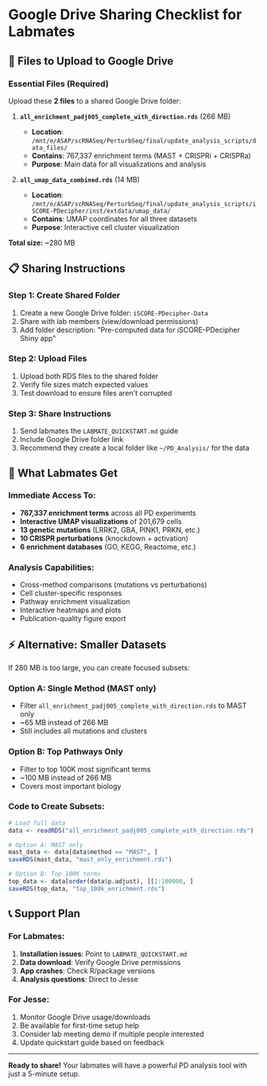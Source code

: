 # Google Drive Sharing Checklist for Labmates

## 📁 Files to Upload to Google Drive

### Essential Files (Required)
Upload these **2 files** to a shared Google Drive folder:

1. **`all_enrichment_padj005_complete_with_direction.rds`** (266 MB)
   - **Location**: `/mnt/e/ASAP/scRNASeq/PerturbSeq/final/update_analysis_scripts/data_files/`
   - **Contains**: 767,337 enrichment terms (MAST + CRISPRi + CRISPRa)
   - **Purpose**: Main data for all visualizations and analysis

2. **`all_umap_data_combined.rds`** (14 MB)
   - **Location**: `/mnt/e/ASAP/scRNASeq/PerturbSeq/final/update_analysis_scripts/iSCORE-PDecipher/inst/extdata/umap_data/`
   - **Contains**: UMAP coordinates for all three datasets
   - **Purpose**: Interactive cell cluster visualization

**Total size:** ~280 MB

## 📋 Sharing Instructions

### Step 1: Create Shared Folder
1. Create a new Google Drive folder: `iSCORE-PDecipher-Data`
2. Share with lab members (view/download permissions)
3. Add folder description: "Pre-computed data for iSCORE-PDecipher Shiny app"

### Step 2: Upload Files
1. Upload both RDS files to the shared folder
2. Verify file sizes match expected values
3. Test download to ensure files aren't corrupted

### Step 3: Share Instructions
1. Send labmates the `LABMATE_QUICKSTART.md` guide
2. Include Google Drive folder link
3. Recommend they create a local folder like `~/PD_Analysis/` for the data

## 🎯 What Labmates Get

### Immediate Access To:
- **767,337 enrichment terms** across all PD experiments
- **Interactive UMAP visualizations** of 201,679 cells
- **13 genetic mutations** (LRRK2, GBA, PINK1, PRKN, etc.)
- **10 CRISPR perturbations** (knockdown + activation)
- **6 enrichment databases** (GO, KEGG, Reactome, etc.)

### Analysis Capabilities:
- Cross-method comparisons (mutations vs perturbations)
- Cell cluster-specific responses
- Pathway enrichment visualization
- Interactive heatmaps and plots
- Publication-quality figure export

## ⚡ Alternative: Smaller Datasets

If 280 MB is too large, you can create focused subsets:

### Option A: Single Method (MAST only)
- Filter `all_enrichment_padj005_complete_with_direction.rds` to MAST only
- ~65 MB instead of 266 MB
- Still includes all mutations and clusters

### Option B: Top Pathways Only  
- Filter to top 100K most significant terms
- ~100 MB instead of 266 MB
- Covers most important biology

### Code to Create Subsets:
```r
# Load full data
data <- readRDS("all_enrichment_padj005_complete_with_direction.rds")

# Option A: MAST only
mast_data <- data[data$method == "MAST", ]
saveRDS(mast_data, "mast_only_enrichment.rds")

# Option B: Top 100K terms
top_data <- data[order(data$p.adjust), ][1:100000, ]
saveRDS(top_data, "top_100k_enrichment.rds")
```

## 📞 Support Plan

### For Labmates:
1. **Installation issues**: Point to `LABMATE_QUICKSTART.md`
2. **Data download**: Verify Google Drive permissions
3. **App crashes**: Check R/package versions
4. **Analysis questions**: Direct to Jesse

### For Jesse:
1. Monitor Google Drive usage/downloads
2. Be available for first-time setup help
3. Consider lab meeting demo if multiple people interested
4. Update quickstart guide based on feedback

---

**Ready to share!** Your labmates will have a powerful PD analysis tool with just a 5-minute setup.